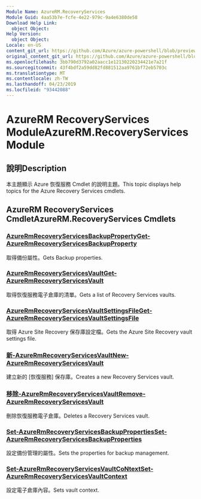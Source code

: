 ```yaml
---
Module Name: AzureRM.RecoveryServices
Module Guid: 4aa53b7e-fcfe-4e22-979c-9a4e6380de58
Download Help Link:
  object Object: 
Help Version:
  object Object: 
Locale: en-US
content_git_url: https://github.com/Azure/azure-powershell/blob/preview/src/ResourceManager/RecoveryServices/Commands.RecoveryServices/help/AzureRM.RecoveryServices.md
original_content_git_url: https://github.com/Azure/azure-powershell/blob/preview/src/ResourceManager/RecoveryServices/Commands.RecoveryServices/help/AzureRM.RecoveryServices.md
ms.openlocfilehash: 3bb790d3792a02aacc1e12130220234421e7a21f
ms.sourcegitcommit: 43f4bdf2a59dd82fd881512aa9761bf72eb5703c
ms.translationtype: MT
ms.contentlocale: zh-TW
ms.lasthandoff: 04/23/2019
ms.locfileid: "93442088"
---
```

# <span data-ttu-id="30a8f-101">AzureRM RecoveryServices Module</span><span class="sxs-lookup"><span data-stu-id="30a8f-101">AzureRM.RecoveryServices Module</span></span>
## <span data-ttu-id="30a8f-102">說明</span><span class="sxs-lookup"><span data-stu-id="30a8f-102">Description</span></span>
<span data-ttu-id="30a8f-103">本主題顯示 Azure 恢復服務 Cmdlet 的說明主題。</span><span class="sxs-lookup"><span data-stu-id="30a8f-103">This topic displays help topics for the Azure Recovery Services cmdlets.</span></span>

## <span data-ttu-id="30a8f-104">AzureRM RecoveryServices Cmdlet</span><span class="sxs-lookup"><span data-stu-id="30a8f-104">AzureRM.RecoveryServices Cmdlets</span></span>
### [<span data-ttu-id="30a8f-105">AzureRmRecoveryServicesBackupProperty</span><span class="sxs-lookup"><span data-stu-id="30a8f-105">Get-AzureRmRecoveryServicesBackupProperty</span></span>](Get-AzureRmRecoveryServicesBackupProperty.md)
<span data-ttu-id="30a8f-106">取得備份屬性。</span><span class="sxs-lookup"><span data-stu-id="30a8f-106">Gets Backup properties.</span></span>

### [<span data-ttu-id="30a8f-107">AzureRmRecoveryServicesVault</span><span class="sxs-lookup"><span data-stu-id="30a8f-107">Get-AzureRmRecoveryServicesVault</span></span>](Get-AzureRmRecoveryServicesVault.md)
<span data-ttu-id="30a8f-108">取得恢復服務電子倉庫的清單。</span><span class="sxs-lookup"><span data-stu-id="30a8f-108">Gets a list of Recovery Services vaults.</span></span>

### [<span data-ttu-id="30a8f-109">AzureRmRecoveryServicesVaultSettingsFile</span><span class="sxs-lookup"><span data-stu-id="30a8f-109">Get-AzureRmRecoveryServicesVaultSettingsFile</span></span>](Get-AzureRmRecoveryServicesVaultSettingsFile.md)
<span data-ttu-id="30a8f-110">取得 Azure Site Recovery 保存庫設定檔。</span><span class="sxs-lookup"><span data-stu-id="30a8f-110">Gets the Azure Site Recovery vault settings file.</span></span>

### [<span data-ttu-id="30a8f-111">新-AzureRmRecoveryServicesVault</span><span class="sxs-lookup"><span data-stu-id="30a8f-111">New-AzureRmRecoveryServicesVault</span></span>](New-AzureRmRecoveryServicesVault.md)
<span data-ttu-id="30a8f-112">建立新的 [恢復服務] 保存庫。</span><span class="sxs-lookup"><span data-stu-id="30a8f-112">Creates a new Recovery Services vault.</span></span>

### [<span data-ttu-id="30a8f-113">移除-AzureRmRecoveryServicesVault</span><span class="sxs-lookup"><span data-stu-id="30a8f-113">Remove-AzureRmRecoveryServicesVault</span></span>](Remove-AzureRmRecoveryServicesVault.md)
<span data-ttu-id="30a8f-114">刪除恢復服務電子倉庫。</span><span class="sxs-lookup"><span data-stu-id="30a8f-114">Deletes a Recovery Services vault.</span></span>

### [<span data-ttu-id="30a8f-115">Set-AzureRmRecoveryServicesBackupProperties</span><span class="sxs-lookup"><span data-stu-id="30a8f-115">Set-AzureRmRecoveryServicesBackupProperties</span></span>](Set-AzureRmRecoveryServicesBackupProperties.md)
<span data-ttu-id="30a8f-116">設定備份管理的屬性。</span><span class="sxs-lookup"><span data-stu-id="30a8f-116">Sets the properties for backup management.</span></span>

### [<span data-ttu-id="30a8f-117">Set-AzureRmRecoveryServicesVaultCoNtext</span><span class="sxs-lookup"><span data-stu-id="30a8f-117">Set-AzureRmRecoveryServicesVaultContext</span></span>](Set-AzureRmRecoveryServicesVaultContext.md)
<span data-ttu-id="30a8f-118">設定電子倉庫內容。</span><span class="sxs-lookup"><span data-stu-id="30a8f-118">Sets vault context.</span></span>

